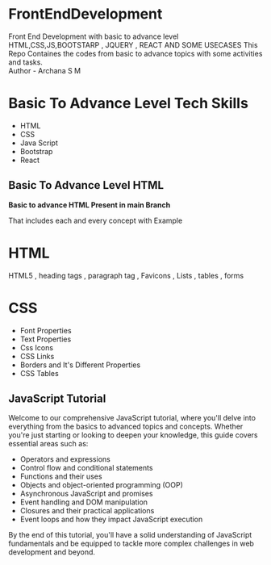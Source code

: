 # FrontEndDevelopment
Front End Development with basic to advance level HTML,CSS,JS,BOOTSTARP , JQUERY , REACT AND SOME USECASES 
This Repo Containes the codes from basic to advance topics with some activities and tasks.<br/>
Author - Archana S M 

<h1>Basic To Advance Level Tech Skills</h1>
<ul>
  <li>HTML</li>
  <li>CSS</li>
  <li>Java Script</li>
  <li>Bootstrap</li>
  <li>React</li>
</ul>

<h2>Basic To Advance Level HTML</h2>
<p><b>Basic to advance HTML Present in main Branch </b></p>
<p>That includes each and every concept with Example </p>


<h1>HTML</h1>
<p>HTML5 , heading tags , paragraph tag , Favicons , Lists , tables , forms </p>

<h1>CSS</h1>
<ul>
  <li>Font Properties</li>
  <li>Text Properties</li>
  <li>Css Icons</li>
  <li>CSS Links</li>
  <li>Borders and It's Different Properties </li>
  <li>CSS Tables</li>
</ul>

<h2>JavaScript Tutorial</h2>

<p>Welcome to our comprehensive JavaScript tutorial, where you'll delve into everything from the basics to advanced topics and concepts. Whether you're just starting or looking to deepen your knowledge, this guide covers essential areas such as:</p>

<ul>
  <li>Operators and expressions</li>
  <li>Control flow and conditional statements</li>
  <li>Functions and their uses</li>
  <li>Objects and object-oriented programming (OOP)</li>
  <li>Asynchronous JavaScript and promises</li>
  <li>Event handling and DOM manipulation</li>
  <li>Closures and their practical applications</li>
  <li>Event loops and how they impact JavaScript execution</li>
</ul>

<p>By the end of this tutorial, you'll have a solid understanding of JavaScript fundamentals and be equipped to tackle more complex challenges in web development and beyond.</p>
